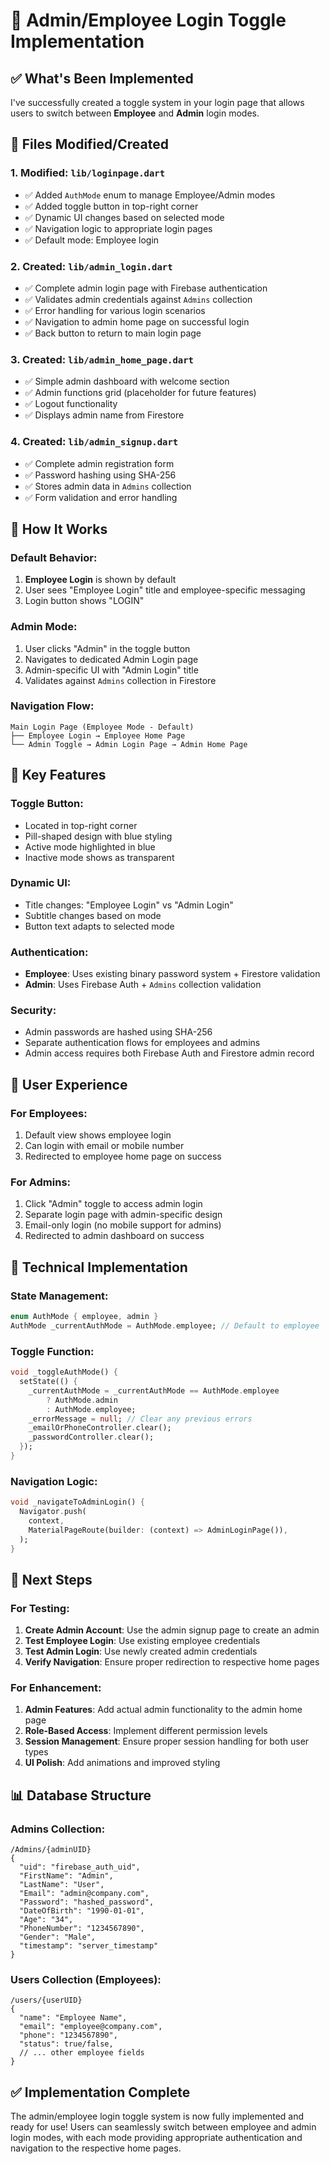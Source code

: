 # 🔄 Admin/Employee Login Toggle Implementation

## ✅ **What's Been Implemented**

I've successfully created a toggle system in your login page that allows users to switch between **Employee** and **Admin** login modes.

## 🔧 **Files Modified/Created**

### **1. Modified: `lib/loginpage.dart`**
- ✅ Added `AuthMode` enum to manage Employee/Admin modes
- ✅ Added toggle button in top-right corner
- ✅ Dynamic UI changes based on selected mode
- ✅ Navigation logic to appropriate login pages
- ✅ Default mode: Employee login

### **2. Created: `lib/admin_login.dart`**
- ✅ Complete admin login page with Firebase authentication
- ✅ Validates admin credentials against `Admins` collection
- ✅ Error handling for various login scenarios
- ✅ Navigation to admin home page on successful login
- ✅ Back button to return to main login page

### **3. Created: `lib/admin_home_page.dart`**
- ✅ Simple admin dashboard with welcome section
- ✅ Admin functions grid (placeholder for future features)
- ✅ Logout functionality
- ✅ Displays admin name from Firestore

### **4. Created: `lib/admin_signup.dart`**
- ✅ Complete admin registration form
- ✅ Password hashing using SHA-256
- ✅ Stores admin data in `Admins` collection
- ✅ Form validation and error handling

## 🎯 **How It Works**

### **Default Behavior:**
1. **Employee Login** is shown by default
2. User sees "Employee Login" title and employee-specific messaging
3. Login button shows "LOGIN"

### **Admin Mode:**
1. User clicks "Admin" in the toggle button
2. Navigates to dedicated Admin Login page
3. Admin-specific UI with "Admin Login" title
4. Validates against `Admins` collection in Firestore

### **Navigation Flow:**

```
Main Login Page (Employee Mode - Default)
├── Employee Login → Employee Home Page
└── Admin Toggle → Admin Login Page → Admin Home Page
```

## 🔑 **Key Features**

### **Toggle Button:**
- Located in top-right corner
- Pill-shaped design with blue styling
- Active mode highlighted in blue
- Inactive mode shows as transparent

### **Dynamic UI:**
- Title changes: "Employee Login" vs "Admin Login"
- Subtitle changes based on mode
- Button text adapts to selected mode

### **Authentication:**
- **Employee**: Uses existing binary password system + Firestore validation
- **Admin**: Uses Firebase Auth + `Admins` collection validation

### **Security:**
- Admin passwords are hashed using SHA-256
- Separate authentication flows for employees and admins
- Admin access requires both Firebase Auth and Firestore admin record

## 📱 **User Experience**

### **For Employees:**
1. Default view shows employee login
2. Can login with email or mobile number
3. Redirected to employee home page on success

### **For Admins:**
1. Click "Admin" toggle to access admin login
2. Separate login page with admin-specific design
3. Email-only login (no mobile support for admins)
4. Redirected to admin dashboard on success

## 🔧 **Technical Implementation**

### **State Management:**
```dart
enum AuthMode { employee, admin }
AuthMode _currentAuthMode = AuthMode.employee; // Default to employee
```

### **Toggle Function:**
```dart
void _toggleAuthMode() {
  setState(() {
    _currentAuthMode = _currentAuthMode == AuthMode.employee 
        ? AuthMode.admin 
        : AuthMode.employee;
    _errorMessage = null; // Clear any previous errors
    _emailOrPhoneController.clear();
    _passwordController.clear();
  });
}
```

### **Navigation Logic:**
```dart
void _navigateToAdminLogin() {
  Navigator.push(
    context,
    MaterialPageRoute(builder: (context) => AdminLoginPage()),
  );
}
```

## 🚀 **Next Steps**

### **For Testing:**
1. **Create Admin Account**: Use the admin signup page to create an admin
2. **Test Employee Login**: Use existing employee credentials
3. **Test Admin Login**: Use newly created admin credentials
4. **Verify Navigation**: Ensure proper redirection to respective home pages

### **For Enhancement:**
1. **Admin Features**: Add actual admin functionality to the admin home page
2. **Role-Based Access**: Implement different permission levels
3. **Session Management**: Ensure proper session handling for both user types
4. **UI Polish**: Add animations and improved styling

## 📊 **Database Structure**

### **Admins Collection:**
```
/Admins/{adminUID}
{
  "uid": "firebase_auth_uid",
  "FirstName": "Admin",
  "LastName": "User",
  "Email": "admin@company.com",
  "Password": "hashed_password",
  "DateOfBirth": "1990-01-01",
  "Age": "34",
  "PhoneNumber": "1234567890",
  "Gender": "Male",
  "timestamp": "server_timestamp"
}
```

### **Users Collection (Employees):**
```
/users/{userUID}
{
  "name": "Employee Name",
  "email": "employee@company.com",
  "phone": "1234567890",
  "status": true/false,
  // ... other employee fields
}
```

## ✅ **Implementation Complete**

The admin/employee login toggle system is now fully implemented and ready for use! Users can seamlessly switch between employee and admin login modes, with each mode providing appropriate authentication and navigation to the respective home pages.
